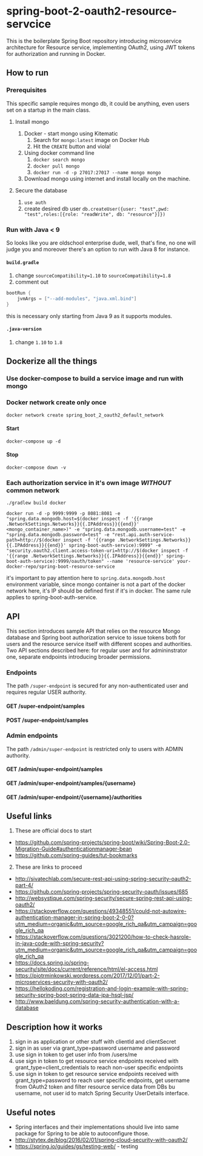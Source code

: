 # spring-boot-2-oauth2-resource-servcice
This is the boilerplate Spring Boot repository introducing microservice architecture for Resource service, implementing OAuth2, using JWT tokens for authorization and running in Docker.

## How to run
### Prerequisites
This specific sample requires mongo db, it could be anything, even users set on a startup in the main class.

1. Install mongo
    1. Docker - start mongo using Kitematic
        1. Search for `mongo:latest` image on Docker Hub
        1. Hit the `CREATE` button and viola!
    2. Using docker command line
        1. `docker search mongo`
        2. `docker pull mongo`
        3. `docker run -d -p 27017:27017 --name mongo mongo`
    3. Download mongo using internet and install locally on the machine.

2. Secure the database
    1. `use auth`
    2. create desired db user `db.createUser({user: "test",pwd: "test",roles:[{role: "readWrite", db: "resource"}]})`

### Run with Java < 9

So looks like you are oldschool enterprise dude, well, that's fine, no one will judge you and moreover there's an option to run with Java 8 for instance.

#### `build.gradle`

1. change `sourceCompatibility=1.10` to `sourceCompatibility=1.8`
2. comment out
```groovy
bootRun {
    jvmArgs = ["--add-modules", "java.xml.bind"]
}
```
this is necessary only starting from Java 9 as it supports modules.

#### `.java-version`

1. change `1.10` to `1.8`

## Dockerize all the things

### Use docker-compose to build a service image and run with mongo

### Docker network create only once

```
docker network create spring_boot_2_oauth2_default_network
```

#### Start
```
docker-compose up -d
```

#### Stop
```
docker-compose down -v
```

### Each authorization service in it's own image _WITHOUT_ common network

```
./gradlew build docker
```

```
docker run -d -p 9999:9999 -p 8081:8081 -e "spring.data.mongodb.host=$(docker inspect -f '{{range .NetworkSettings.Networks}}{{.IPAddress}}{{end}}' <mongo_container_name>)" -e "spring.data.mongodb.username=test" -e "spring.data.mongodb.password=test" -e "rest.api.auth-service-path=http://$(docker inspect -f '{{range .NetworkSettings.Networks}}{{.IPAddress}}{{end}}' spring-boot-auth-service):9999" -e "security.oauth2.client.access-token-uri=http://$(docker inspect -f '{{range .NetworkSettings.Networks}}{{.IPAddress}}{{end}}' spring-boot-auth-service):9999/oauth/token" --name 'resource-service' your-docker-repo/spring-boot-resource-service
```

it's important to pay attention here to `spring.data.mongodb.host` environment variable, since mongo container is not a part of the docker network here, it's IP should be defined first if it's in docker.
The same rule applies to spring-boot-auth-service.

## API
This section introduces sample API that relies on the resource Mongo database and Spring boot authorization service to issue tokens both for users and the resource service itself with different scopes and authorities.
Two API sections described here: for regular user and for admininstrator one, separate endpoints introducing broader permissions.

### Endpoints
The path `/super-endpoint` is secured for any non-authenticated user and requires regular USER authority.

#### GET /super-endpoint/samples
#### POST /super-endpoint/samples

### Admin endpoints
The path `/admin/super-endpoint` is restricted only to users with ADMIN authority.

#### GET /admin/super-endpoint/samples
#### GET /admin/super-endpoint/samples/{username}
#### GET /admin/super-endpoint/{username}/authorities

## Useful links

1. These are official docs to start
- https://github.com/spring-projects/spring-boot/wiki/Spring-Boot-2.0-Migration-Guide#authenticationmanager-bean
- https://github.com/spring-guides/tut-bookmarks
2. These are links to proceed
- http://sivatechlab.com/secure-rest-api-using-spring-security-oauth2-part-4/
- https://github.com/spring-projects/spring-security-oauth/issues/685
- http://websystique.com/spring-security/secure-spring-rest-api-using-oauth2/
- https://stackoverflow.com/questions/49348551/could-not-autowire-authentication-manager-in-spring-boot-2-0-0?utm_medium=organic&utm_source=google_rich_qa&utm_campaign=google_rich_qa
- https://stackoverflow.com/questions/3021200/how-to-check-hasrole-in-java-code-with-spring-security?utm_medium=organic&utm_source=google_rich_qa&utm_campaign=google_rich_qa
- https://docs.spring.io/spring-security/site/docs/current/reference/html/el-access.html
- https://piotrminkowski.wordpress.com/2017/12/01/part-2-microservices-security-with-oauth2/
- https://hellokoding.com/registration-and-login-example-with-spring-security-spring-boot-spring-data-jpa-hsql-jsp/
- http://www.baeldung.com/spring-security-authentication-with-a-database


## Description how it works

1. sign in as application or other stuff with clientId and clientSecret
2. sign in as user via grant_type=password username and password
3. use sign in token to get user info from /users/me
4. use sign in token to get resource service endpoints received with grant_type=client_credentials to reach non-user specific endpoints
5. use sign in token to get resource service endpoints received with grant_type=password to reach user specific endpoints,
get username from OAuth2 token and filter resource service data from DBs bu username, not user id to match Spring Security UserDetails interface.

## Useful notes

- Spring interfaces and their implementations should live into same package for Spring to be able to autoconfigure those.
- http://stytex.de/blog/2016/02/01/spring-cloud-security-with-oauth2/
- https://spring.io/guides/gs/testing-web/ - testing
